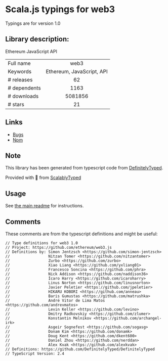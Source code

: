 
# Scala.js typings for web3

Typings are for version 1.0

## Library description:
Ethereum JavaScript API

|                    |                 |
| ------------------ | :-------------: |
| Full name          | web3 |
| Keywords           | Ethereum, JavaScript, API |
| # releases         | 62 |
| # dependents       | 1163 |
| # downloads        | 5081856 |
| # stars            | 21 |

## Links
- [Bugs](https://github.com/ethereum/web3.js/issues)
- [Npm](https://www.npmjs.com/package/web3)
    


## Note
This library has been generated from typescript code from [DefinitelyTyped](https://definitelytyped.org).

Provided with :purple_heart: from [ScalablyTyped](https://github.com/oyvindberg/ScalablyTyped)

## Usage
See [the main readme](../../readme.md) for instructions.

## Comments

These comments are from the typescript definitions and might be useful:
```
// Type definitions for web3 1.0
// Project: https://github.com/ethereum/web3.js
// Definitions by: Simon Jentzsch <https://github.com/simon-jentzsch>
//                 Nitzan Tomer <https://github.com/nitzantomer>
//                 Zurbo <https://github.com/zurbo>
//                 Xiao Liang <https://github.com/yxliang01>
//                 Francesco Soncina <https://github.com/phra>
//                 Nick Addison <https://github.com/naddison36>
//                 Ícaro Harry <https://github.com/icaroharry>
//                 Linus Norton <https://github.com/linusnorton>
//                 Javier Peletier <https://github.com/jpeletier>
//                 HIKARU KOBORI <https://github.com/anneau>
//                 Baris Gumustas <https://github.com/matrushka>
//                 André Vitor de Lima Matos <https://github.com/andrevmatos>
//                 Levin Keller <https://github.com/levino>
//                 Dmitry Radkovskiy <https://github.com/zlumer>
//                 Konstantin Melnikov <https://github.com/archangel-irk>
//                 Asgeir Sognefest <https://github.com/sogasg>
//                 Donam Kim <https://github.com/donamk>
//                 Doug Kent <https://github.com/dkent600>
//                 Daniel Zhou <https://github.com/nerddan>
//                 Alex Kvak <https://github.com/alexkvak>
// Definitions: https://github.com/DefinitelyTyped/DefinitelyTyped
// TypeScript Version: 2.4

```

